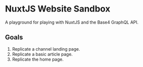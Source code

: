 # NuxtJS Website Sandbox
A playground for playing with NuxtJS and the Base4 GraphQL API.

## Goals
1. Replicate a channel landing page.
2. Replicate a basic article page.
3. Replicate the home page.
